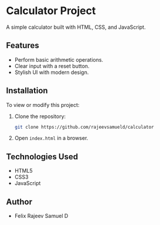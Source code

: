 # Calculator Project

A simple calculator built with HTML, CSS, and JavaScript.

## Features
- Perform basic arithmetic operations.
- Clear input with a reset button.
- Stylish UI with modern design.

## Installation

To view or modify this project:

1. Clone the repository:

   ```bash
   git clone https://github.com/rajeevsamueld/calculator
   ```

2. Open `index.html` in a browser.

## Technologies Used
- HTML5
- CSS3
- JavaScript

## Author
- Felix Rajeev Samuel D
